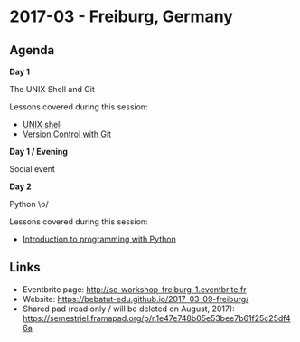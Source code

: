 # 2017-03 - Freiburg, Germany

## Agenda

**Day 1**

The UNIX Shell and Git

Lessons covered during this session:
- [UNIX shell](/software-carpentry/lessons/the-unix-shell.md)
- [Version Control with Git](/software-carpentry/lessons/version-control-with-git.md)

**Day 1 / Evening**

Social event

**Day 2**

Python \o/

Lessons covered during this session:
- [Introduction to programming with Python](/software-carpentry/lessons/introduction-to-programming-with-python.md)

## Links

- Eventbrite page: http://sc-workshop-freiburg-1.eventbrite.fr
- Website: https://bebatut-edu.github.io/2017-03-09-freiburg/
- Shared pad (read only / will be deleted on August, 2017): https://semestriel.framapad.org/p/r.1e47e748b05e53bee7b61f25c25df46a